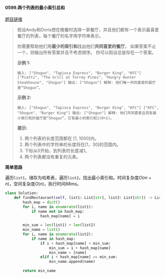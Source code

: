 #### 0599.两个列表的最小索引总和

[题目链接](https://leetcode-cn.com/problems/minimum-index-sum-of-two-lists)

> 假设Andy和Doris想在晚餐时选择一家餐厅，并且他们都有一个表示最喜爱餐厅的列表，每个餐厅的名字用字符串表示。
>
> 你需要帮助他们用**最少的索引和**找出他们**共同喜爱的餐厅**。 如果答案不止一个，则输出所有答案并且不考虑顺序。 你可以假设总是存在一个答案。
>
> **示例 1:**
>
> `
> 输入:
> ["Shogun", "Tapioca Express", "Burger King", "KFC"]
> ["Piatti", "The Grill at Torrey Pines", "Hungry Hunter Steakhouse", "Shogun"]
> 输出: ["Shogun"]
> 解释: 他们唯一共同喜爱的餐厅是“Shogun”。
> `
>
> **示例 2:**
>
> `
> 输入:
> ["Shogun", "Tapioca Express", "Burger King", "KFC"]
> ["KFC", "Shogun", "Burger King"]
> 输出: ["Shogun"]
> 解释: 他们共同喜爱且具有最小索引和的餐厅是“Shogun”，它有最小的索引和1(0+1)。
> `
>
> **提示:**
>
> 1. 两个列表的长度范围都在 [1, 1000]内。
> 2. 两个列表中的字符串的长度将在[1，30]的范围内。
> 3. 下标从0开始，到列表的长度减1。
> 4. 两个列表都没有重复的元素。

**简单思路**

遍历`list1`，储存为哈希表，遍历`list2`，找出最小索引和。时间复杂度$O(m+n)$，空间复杂度$O(n)$，执行时间88ms。

```python
class Solution:
    def findRestaurant(self, list1: List[str], list2: List[str]) -> List[str]:
        hash_map = dict()
        for i, name in enumerate(list1):
            if name not in hash_map:
                hash_map[name] = i
        
        min_sum = len(list1) + len(list2)
        min_name = list()
        for i, name in enumerate(list2):
            if name in hash_map:
                if i + hash_map[name] < min_sum:
                    min_sum = i + hash_map[name]
                    min_name = [name]
                elif i + hash_map[name] == min_sum:
                    min_name.append(name)
        
        return min_name
```

